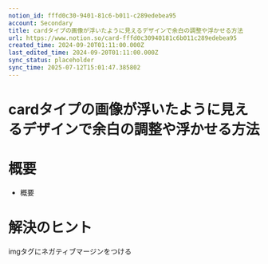 ```yaml
---
notion_id: fffd0c30-9401-81c6-b011-c289edebea95
account: Secondary
title: cardタイプの画像が浮いたように見えるデザインで余白の調整や浮かせる方法
url: https://www.notion.so/card-fffd0c30940181c6b011c289edebea95
created_time: 2024-09-20T01:11:00.000Z
last_edited_time: 2024-09-20T01:11:00.000Z
sync_status: placeholder
sync_time: 2025-07-12T15:01:47.385802
---
```

# cardタイプの画像が浮いたように見えるデザインで余白の調整や浮かせる方法

# 概要
- 概要
# 解決のヒント
imgタグにネガティブマージンをつける